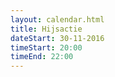 ```yaml
---
layout: calendar.html
title: Hijsactie
dateStart: 30-11-2016
timeStart: 20:00
timeEnd: 22:00
---
```

